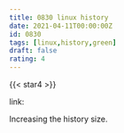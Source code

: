 ```yaml
---
title: 0830 linux history
date: 2021-04-11T00:00:00Z
id: 0830
tags: [linux,history,green]
draft: false
rating: 4
---
```

{{< star4 >}}

link: []()

Increasing the history size.

